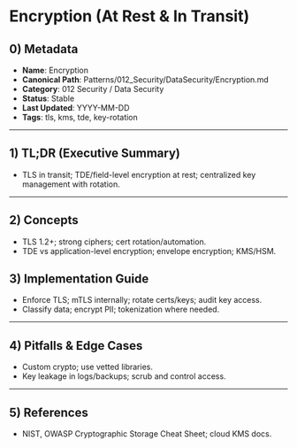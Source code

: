 # Encryption (At Rest & In Transit)

## 0) Metadata
- **Name**: Encryption
- **Canonical Path**: Patterns/012_Security/DataSecurity/Encryption.md
- **Category**: 012 Security / Data Security
- **Status**: Stable
- **Last Updated**: YYYY-MM-DD
- **Tags**: tls, kms, tde, key-rotation

---

## 1) TL;DR (Executive Summary)
- TLS in transit; TDE/field-level encryption at rest; centralized key management with rotation.

---

## 2) Concepts
- TLS 1.2+; strong ciphers; cert rotation/automation.
- TDE vs application-level encryption; envelope encryption; KMS/HSM.

## 3) Implementation Guide
- Enforce TLS; mTLS internally; rotate certs/keys; audit key access.
- Classify data; encrypt PII; tokenization where needed.

---

## 4) Pitfalls & Edge Cases
- Custom crypto; use vetted libraries.
- Key leakage in logs/backups; scrub and control access.

---

## 5) References
- NIST, OWASP Cryptographic Storage Cheat Sheet; cloud KMS docs.
